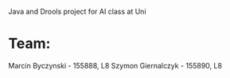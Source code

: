 Java and Drools project for AI class at Uni

# Team:
Marcin Byczynski - 155888, L8
Szymon Giernalczyk - 155890, L8
